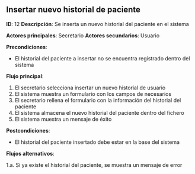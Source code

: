 ## Insertar nuevo historial de paciente

**ID**: 12
**Descripción**: Se inserta un nuevo historial del paciente en el sistema

**Actores principales**: Secretario
**Actores secundarios**: Usuario

**Precondiciones**:
* El historial del paciente a insertar no se encuentra registrado dentro del sistema

**Flujo principal**:
1. El secretario selecciona insertar un nuevo historial de usuario
2. El sistema muestra un formulario con los campos de necesarios
3. El secretario rellena el formulario con la información del historial del paciente
4. El sistema almacena el nuevo historial del paciente dentro del fichero
5. El sistema muestra un mensaje de éxito

**Postcondiciones**:

* El historial del paciente insertado debe estar en la base del sistema

**Flujos alternativos**:

1.a. Si ya existe el historial del paciente, se muestra un mensaje de error
